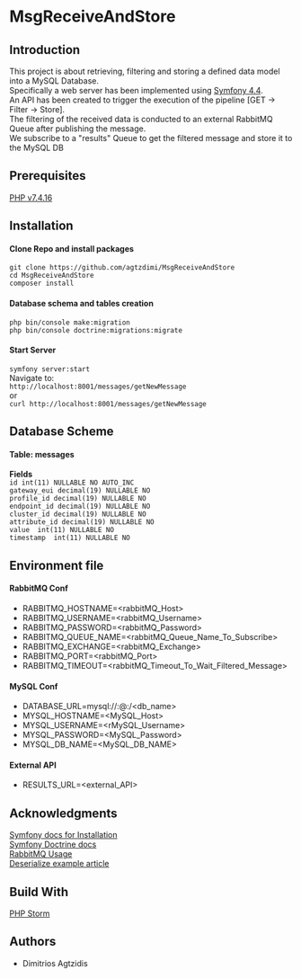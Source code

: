 # MsgReceiveAndStore

## Introduction

This project is about retrieving, filtering and storing a defined data model into a MySQL Database.  
Specifically a web server has been implemented using [Symfony 4.4](https://symfony.com/doc/4.4/index.html).  
An API has been created to trigger the execution of the pipeline [GET -> Filter -> Store].  
The filtering of the received data is conducted to an external RabbitMQ Queue after publishing the message.  
We subscribe to a "results" Queue to get the filtered message and store it to the MySQL DB  

## Prerequisites

[PHP v7.4.16](https://www.php.net/archive/2021.php#2021-03-04-1)

## Installation

#### Clone Repo and install packages

`git clone https://github.com/agtzdimi/MsgReceiveAndStore`  
`cd MsgReceiveAndStore`  
`composer install`  

#### Database schema and tables creation
`php bin/console make:migration`  
`php bin/console doctrine:migrations:migrate`  

#### Start Server
`symfony server:start`  
Navigate to:  
`http://localhost:8001/messages/getNewMessage`    
or    
`curl http://localhost:8001/messages/getNewMessage`  

## Database Scheme

#### Table: messages  
**Fields**  
`id int(11) NULLABLE NO AUTO_INC`  
`gateway_eui decimal(19) NULLABLE NO`  
`profile_id decimal(19) NULLABLE NO`  
`endpoint_id decimal(19) NULLABLE NO`  
`cluster_id decimal(19) NULLABLE NO`  
`attribute_id decimal(19) NULLABLE NO`  
`value  int(11) NULLABLE NO`  
`timestamp  int(11) NULLABLE NO`  

## Environment file

#### RabbitMQ Conf

- RABBITMQ_HOSTNAME=<rabbitMQ_Host>  
- RABBITMQ_USERNAME=<rabbitMQ_Username>  
- RABBITMQ_PASSWORD=<rabbitMQ_Password>  
- RABBITMQ_QUEUE_NAME=<rabbitMQ_Queue_Name_To_Subscribe>  
- RABBITMQ_EXCHANGE=<rabbitMQ_Exchange>  
- RABBITMQ_PORT=<rabbitMQ_Port>  
- RABBITMQ_TIMEOUT=<rabbitMQ_Timeout_To_Wait_Filtered_Message>  

#### MySQL Conf
- DATABASE_URL=mysql://<username>:<password>@<host>:<port>/<db_name>  
- MYSQL_HOSTNAME=<MySQL_Host>  
- MYSQL_USERNAME=<rMySQL_Username>  
- MYSQL_PASSWORD=<MySQL_Password>  
- MYSQL_DB_NAME=<MySQL_DB_NAME>  

#### External API
- RESULTS_URL=<external_API>

## Acknowledgments

[Symfony docs for Installation](https://symfony.com/doc/current/setup.html)  
[Symfony Doctrine docs](https://symfony.com/doc/current/doctrine.html)  
[RabbitMQ Usage](https://www.rabbitmq.com/tutorials/tutorial-five-php.html)  
[Deserialize example article](https://medium.com/infostud/using-symfony-serializer-to-consume-rest-apis-in-oop-way-9c5de319ef7b)  

## Build With
[PHP Storm](https://www.jetbrains.com/phpstorm/promo/?gclid=CjwKCAiAkJKCBhAyEiwAKQBCkjHBgaGK1XIupqE2f7ygHqZVo49OGbdm7fLSH38cmzV1QBipopme8hoCAe4QAvD_BwE)

## Authors

- Dimitrios Agtzidis
